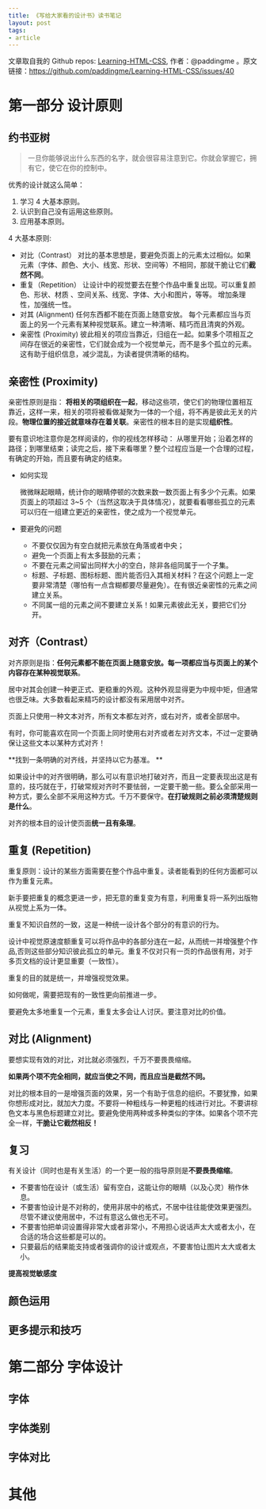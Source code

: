 ```yaml
---
title: 《写给大家看的设计书》读书笔记
layout: post
tags:
- article
---
```



 文章取自我的 Github  repos: [Learning-HTML-CSS](https://github.com/paddingme/Learning-HTML-CSS), 作者：@paddingme 。原文链接：https://github.com/paddingme/Learning-HTML-CSS/issues/40

# 第一部分 设计原则

##  约书亚树

> 一旦你能够说出什么东西的名字，就会很容易注意到它。你就会掌握它，拥有它，使它在你的控制中。

优秀的设计就这么简单：

  1. 学习 4 大基本原则。
  2. 认识到自己没有运用这些原则。
  3. 应用基本原则。


4 大基本原则:

- 对比（Contrast）
   对比的基本思想是，要避免页面上的元素太过相似。如果元素（字体、颜色、大小、线宽、形状、空间等）不相同，那就干脆让它们**截然不同**。
- 重复（Repetition）
  让设计中的视觉要去在整个作品中重复出现。可以重复颜色、形状、材质 、空间关系、线宽、字体、大小和图片，等等。 增加条理性，加强统一性。
- 对其  (Alignment)
  任何东西都不能在页面上随意安放。 每个元素都应当与页面上的另一个元素有某种视觉联系。建立一种清晰、精巧而且清爽的外观。
- 亲密性 (Proximity)
  彼此相关的项应当靠近，归组在一起。如果多个项相互之间存在很近的亲密性，它们就会成为一个视觉单元，而不是多个孤立的元素。这有助于组织信息，减少混乱，为读者提供清晰的结构。


## 亲密性 (Proximity)

亲密性原则是指： **将相关的项组织在一起**，移动这些项，使它们的物理位置相互靠近，这样一来，相关的项将被看做凝聚为一体的一个组，将不再是彼此无关的片段。**物理位置的接近就意味存在着关联**。亲密性的根本目的是实现**组织性**。

要有意识地注意你是怎样阅读的，你的视线怎样移动： 从哪里开始；沿着怎样的路径；到哪里结束；读完之后，接下来看哪里？整个过程应当是一个合理的过程，有确定的开始，而且要有确定的结束。


- 如何实现

  微微眯起眼睛，统计你的眼睛停顿的次数来数一数页面上有多少个元素。如果页面上的项超过 3~5 个（当然这取决于具体情况），就要看看哪些孤立的元素可以归在一组建立更近的亲密性，使之成为一个视觉单元。

- 要避免的问题

  * 不要仅仅因为有空白就把元素放在角落或者中央；
  * 避免一个页面上有太多鼓励的元素；
  * 不要在元素之间留出同样大小的空白，除非各组同属于一个子集。
  * 标题、子标题、图标标题、图片能否归入其相关材料？在这个问题上一定要非常清楚（哪怕有一点含糊都要尽量避免）。在有很近亲密性的元素之间建立关系。
  * 不同属一组的元素之间不要建立关系！如果元素彼此无关，要把它们分开。



## 对齐（Contrast）

对齐原则是指：**任何元素都不能在页面上随意安放。每一项都应当与页面上的某个内容存在某种视觉联系**。

居中对其会创建一种更正式、更稳重的外观。这种外观显得更为中规中矩，但通常也很乏味。大多数看起来精巧的设计都没有采用居中对齐。

页面上只使用一种文本对齐，所有文本都左对齐，或右对齐，或者全部居中。

有时，你可能喜欢在同一个页面上同时使用右对齐或者左对齐文本，不过一定要确保让这些文本以某种方式对齐！


**找到一条明确的对齐线，并坚持以它为基准。 **

如果设计中的对齐很明确，那么可以有意识地打破对齐，而且一定要表现出这是有意的，技巧就在于，打破常规对齐时不要怯弱，一定要干脆一些。要么全部采用一种方式，要么全部不采用这种方式。千万不要保守。**在打破规则之前必须清楚规则是什么**。


对齐的根本目的设计使页面**统一且有条理**。


## 重复 (Repetition)

重复原则：设计的某些方面需要在整个作品中重复。读者能看到的任何方面都可以作为重复元素。

新手要把重复的概念更进一步，把无意的重复变为有意，利用重复将一系列出版物从视觉上系为一体。

重复不知识自然的一致，这是一种统一设计各个部分的有意识的行为。

设计中视觉原速度额重复可以将作品中的各部分连在一起，从而统一并增强整个作品,否则这些部分知识彼此孤立的单元。重复不仅对只有一页的作品很有用，对于多页文档的设计更显重要（一致性）。

重复的目的就是统一，并增强视觉效果。

如何做呢，需要把现有的一致性更向前推进一步。

要避免太多地重复一个元素，重复太多会让人讨厌。要注意对比的价值。


## 对比 (Alignment)

要想实现有效的对比，对比就必须强烈，千万不要畏畏缩缩。

**如果两个项不完全相同，就应当使之不同，而且应当是截然不同。**

对比的根本目的一是增强页面的效果，另一个有助于信息的组织。不要犹豫，如果你想形成对比，就加大力度。不要将一种粗线与一种更粗的线进行对比。不要讲棕色文本与黑色标题建立对比。要避免使用两种或多种类似的字体。如果各个项不完全一样，**干脆让它截然相反！**


## 复习

有关设计（同时也是有关生活）的一个更一般的指导原则是**不要畏畏缩缩**。

- 不要害怕在设计（或生活）留有空白，这能让你的眼睛（以及心灵）稍作休息。
- 不要害怕设计是不对称的，使用非居中的格式，不居中往往能使效果更强烈。尽管不建议使用居中，不过有意这么做也无不可。
- 不要害怕把单词设置得非常大或者非常小，不用担心说话声太大或者太小，在合适的场合这些都是可以的。
- 只要最后的结果能支持或者强调你的设计或观点，不要害怕让图片太大或者太小。



**提高视觉敏感度**

## 颜色运用

## 更多提示和技巧

# 第二部分 字体设计

## 字体 

## 字体类别

## 字体对比


# 其他